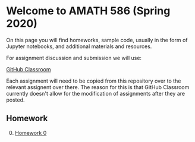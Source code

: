 # Welcome to AMATH 586 (Spring 2020)

On this page you will find homeworks, sample code, usually in the form of Jupyter notebooks, and additional materials and resources.

For assignment discussion and submission we will use:

[GitHub Classroom](https://classroom.github.com/classrooms/62567303-trogdoncourses-586-2020)

Each assignment will need to be copied from this repository over to the relevant assignent over there.  The reason for this is that GitHub Classroom currently doesn't allow for the modification of assignments after they are posted.

## Homework

0. [Homework 0](https://classroom.github.com/a/ZfByj_Ip)

